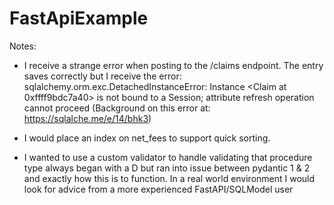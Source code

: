 # FastApiExample

Notes: 

 - I receive a strange error when posting to the /claims endpoint. The entry saves correctly but I receive the error:
 sqlalchemy.orm.exc.DetachedInstanceError: Instance <Claim at 0xffff9bdc7a40> is not bound to a Session; attribute refresh operation cannot proceed (Background on this error at: https://sqlalche.me/e/14/bhk3)

 - I would place an index on net_fees to support quick sorting.
 
 - I wanted to use a custom validator to handle validating that procedure type always began with a D but ran into issue between pydantic 1 & 2 and exactly how this is to function. In a real world environment I would look for advice from a more experienced FastAPI/SQLModel user



